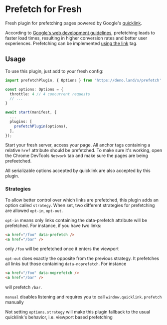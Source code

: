 # Prefetch for Fresh

Fresh plugin for prefetching pages powered by Google's
[quicklink](https://github.com/GoogleChromeLabs/quicklink).

According to
[Google's web development guidelines](https://web.dev/link-prefetch/),
prefetching leads to faster load times, resulting in higher conversion rates and
better user experiences. Prefetching can be implemented
[using the link](https://web.dev/codelab-two-ways-to-prefetch/) tag.

## Usage

To use this plugin, just add to your fresh config:

```ts
import prefetchPlugin, { Options } from 'https://deno.land/x/prefetch'

const options: Options = {
  throttle: 4 // 4 concurrent requests
  // ...
}

await start(manifest, {
  ...
  plugins: [
    prefetchPlugin(options),
  ],
});
```

Start your fresh server, access your page. All anchor tags containing a relative
`href` attribute should be prefetched. To make sure it's working, open the
Chrome DevTools `Network` tab and make sure the pages are being prefeetched.

All serializable options accepted by quicklink are also accepted by this plugin.

### Strategies

To allow better control over which links are prefetched, this plugin adds an
option called `strategy`. When set, two different strategies for prefetching are
allowed `opt-in`, `opt-out`.

`opt-in` means only links containing the data-prefetch attribute will be
prefetched. For instance, if you have two links:

```html
<a href="/foo" data-prefetch />
<a href="/bar" />
```

only `/foo` will be prefetched once it enters the viewport

`opt-out` does exactly the opposite from the previous strategy. It prefetches
all links but those containing `data-noprefetch`. For instance

```html
<a href="/foo" data-noprefetch />
<a href="/bar" />
```

will prefetch `/bar`.

`manual` disables listening and requires you to call `window.quicklink.prefetch`
manually

Not setting `options.strategy` will make this plugin fallback to the usual
quicklink's behavior, i.e. viewport based prefetching
